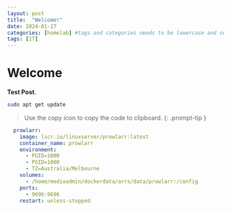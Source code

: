 ```yaml
---
layout: post
title:  "Welcome!"
date: 2024-01-27
categories: [homelab] #tags and categories needs to be lowercase and separated by commas
tags: [IT]
---
```


# Welcome

**Test Post**.

```bash
sudo apt get update
```
> Use the copy icon to copy the code to clipboard.
{: .prompt-tip }

```yaml
  prowlarr:
    image: lscr.io/linuxserver/prowlarr:latest
    container_name: prowlarr
    environment:
      - PUID=1000
      - PGID=1000
      - TZ=Australia/Melbourne
    volumes:
      - /home/mediaadmin/dockerdata/arrs/data/prowlarr:/config
    ports:
      - 9696:9696
    restart: unless-stopped
```
